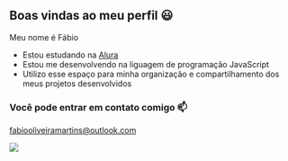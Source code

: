 ## Boas vindas ao meu perfil 😃

Meu nome é Fábio

- Estou estudando na [Alura](https://www.alura.com.br)
- Estou me desenvolvendo na liguagem de programação JavaScript
- Utilizo esse espaço para minha organização e compartilhamento dos meus projetos desenvolvidos

### Você pode entrar em contato comigo 📫

fabiooliveiramartins@outlook.com

![](https://media1.tenor.com/m/SfIBJjbHH9UAAAAd/dog-smile-shyboos.gif)
